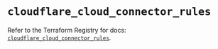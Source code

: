# `cloudflare_cloud_connector_rules`

Refer to the Terraform Registry for docs: [`cloudflare_cloud_connector_rules`](https://registry.terraform.io/providers/cloudflare/cloudflare/5.7.1/docs/resources/cloud_connector_rules).
